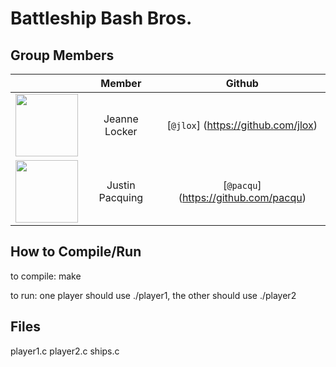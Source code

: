 # Battleship Bash Bros.

## Group Members
|     | **Member** | **Github** |
|-----|:------------:|:------------:|
| <img src="https://avatars3.githubusercontent.com/u/8661305?v=3&s=460" width="100" height="100" /> |Jeanne Locker| [`@jlox`] (https://github.com/jlox) |
| <img src="https://avatars2.githubusercontent.com/u/9355416?v=3&s=460" width="100" height="100" /> |Justin Pacquing| [`@pacqu`] (https://github.com/pacqu) |

## How to Compile/Run
to compile: make

to run: one player should use ./player1, the other should use ./player2

## Files
player1.c
player2.c
ships.c
